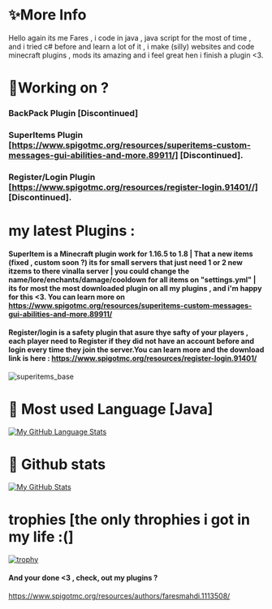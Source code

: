 # **✨More Info**
  Hello again its me Fares , i code in java , java script for the most of time , and i tried c# before and learn a lot of it , i make (silly) websites and code minecraft plugins , mods its amazing and i feel great hen i finish a plugin <3.
# **🤖Working on ?**
  ### BackPack Plugin [Discontinued]
  ### SuperItems Plugin [https://www.spigotmc.org/resources/superitems-custom-messages-gui-abilities-and-more.89911/] [Discontinued].
  ### Register/Login Plugin [https://www.spigotmc.org/resources/register-login.91401//] [Discontinued].
# my latest Plugins :
 #### SuperItem is a Minecraft plugin work for 1.16.5 to 1.8 | That a new items (fixed , custom soon ?) its for small servers that just need 1 or 2 new itzems to there vinalla server | you could change the name/lore/enchants/damage/cooldown for all items on "settings.yml" | its for most the most downloaded plugin on all my plugins , and i'm happy for this <3. You can learn more on https://www.spigotmc.org/resources/superitems-custom-messages-gui-abilities-and-more.89911/
 #### Register/login is a safety plugin that asure thye safty of your players , each player need to Register if they did not have an account before and login every time they join the server.You can learn more and the download link is here : https://www.spigotmc.org/resources/register-login.91401/

 
  ![superitems_base](https://user-images.githubusercontent.com/80583353/114924904-beb2b880-9e2e-11eb-9cb9-34cbf996b897.png)
# 🦠 Most used Language [Java]
[![My GitHub Language Stats](https://github-readme-stats.vercel.app/api/top-langs/?username=FaresMahdi120&langs_count=5&theme=tokyonight)]()
# 🦠 Github stats
[![My GitHub Stats](https://github-readme-stats.vercel.app/api/?username=FaresMahdi120&count_private=true&theme=tokyonight&showicons=true)]()
# trophies [the only throphies i got in my life :(]
[![trophy](https://github-profile-trophy.vercel.app/?username=FaresMahdi120&theme=onedark)](https://github.com/ryo-ma/github-profile-trophy)
#### And your done <3 , check, out my plugins ? 
https://www.spigotmc.org/resources/authors/faresmahdi.1113508/
